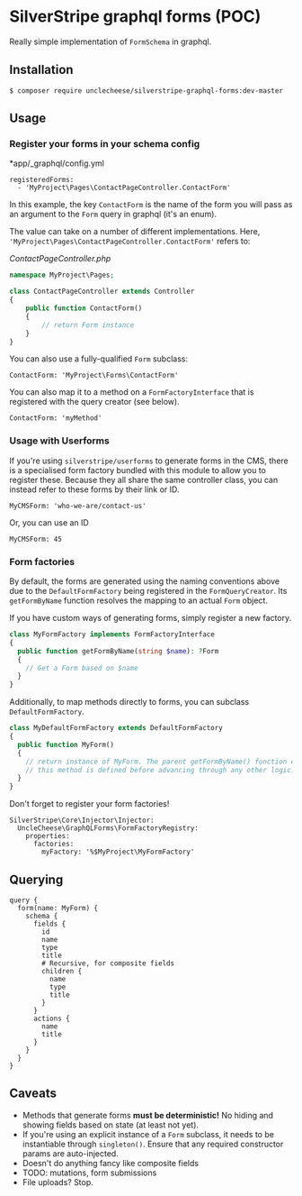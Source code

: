 # SilverStripe graphql forms (POC)

Really simple implementation of `FormSchema` in graphql.

## Installation

`$ composer require unclecheese/silverstripe-graphql-forms:dev-master`

## Usage

### Register your forms in your schema config

*app/_graphql/config.yml
```
registeredForms:
  - 'MyProject\Pages\ContactPageController.ContactForm'
```

In this example, the key `ContactForm` is the name of the form you will pass as an argument
to the `Form` query in graphql (it's an enum).

The value can take on a number of different implementations. Here,
 `'MyProject\Pages\ContactPageController.ContactForm'` refers to:

*ContactPageController.php*
```php
namespace MyProject\Pages;

class ContactPageController extends Controller
{
    public function ContactForm()
    {
        // return Form instance
    }
}
```

 You can also use a fully-qualified `Form` subclass:

 ```
ContactForm: 'MyProject\Forms\ContactForm'
```

You can also map it to a method on a `FormFactoryInterface` that is registered with the query creator
(see below).

```
ContactForm: 'myMethod'
```

### Usage with Userforms

If you're using `silverstripe/userforms` to generate forms in the CMS, there is a specialised
form factory bundled with this module to allow you to register these. Because they all share
the same controller class, you can instead refer to these forms by their link or ID.

```
MyCMSForm: 'who-we-are/contact-us'
```

Or, you can use an ID

```
MyCMSForm: 45
```


### Form factories

By default, the forms are generated using the naming conventions above due to the `DefaultFormFactory`
being registered in the `FormQueryCreator`. Its `getFormByName` function resolves the mapping to an
actual `Form` object.

If you have custom ways of generating forms, simply register a new factory.

```php
class MyFormFactory implements FormFactoryInterface
{
  public function getFormByName(string $name): ?Form
  {
    // Get a Form based on $name
  }
}
```

Additionally, to map methods directly to forms, you can subclass `DefaultFormFactory`.

```php
class MyDefaultFormFactory extends DefaultFormFactory
{
  public function MyForm()
  {
    // return instance of MyForm. The parent getFormByName() function checks if
    // this method is defined before advancing through any other logic.
  }
}
```

Don't forget to register your form factories!

```
SilverStripe\Core\Injector\Injector:
  UncleCheese\GraphQLForms\FormFactoryRegistry:
    properties:
      factories:
        myFactory: '%$MyProject\MyFormFactory'
```

## Querying

```
query {
  form(name: MyForm) {
    schema {
      fields {
        id
        name
        type
        title
        # Recursive, for composite fields
        children {
          name
          type
          title
        }
      }
      actions {
        name
        title
      }
    }
  }
}
```

## Caveats

* Methods that generate forms **must be deterministic!** No hiding and showing fields based on state
(at least not yet).
* If you're using an explicit instance of a `Form` subclass, it needs to be instantiable through
`singleton()`. Ensure that any required constructor params are auto-injected.
* Doesn't do anything fancy like composite fields
* TODO: mutations, form submissions
* File uploads? Stop.



